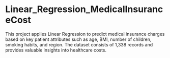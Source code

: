 # Linear_Regression_MedicalInsuranceCost
This project applies Linear Regression to predict medical insurance charges based on key patient attributes such as age, BMI, number of children, smoking habits, and region. The dataset consists of 1,338 records and provides valuable insights into healthcare costs.
